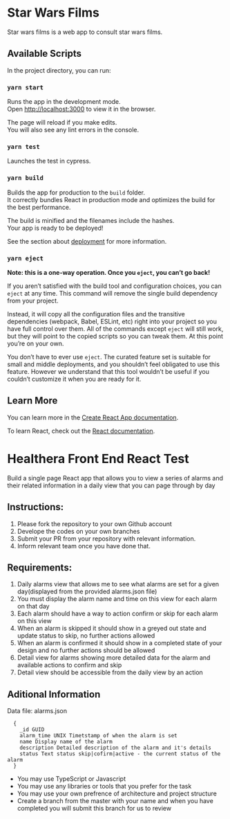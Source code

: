 # Star Wars Films

Star wars films is a web app to consult star wars films.

## Available Scripts

In the project directory, you can run:

### `yarn start`

Runs the app in the development mode.\
Open [http://localhost:3000](http://localhost:3000) to view it in the browser.

The page will reload if you make edits.\
You will also see any lint errors in the console.

### `yarn test`

Launches the test in cypress.

### `yarn build`

Builds the app for production to the `build` folder.\
It correctly bundles React in production mode and optimizes the build for the best performance.

The build is minified and the filenames include the hashes.\
Your app is ready to be deployed!

See the section about [deployment](https://facebook.github.io/create-react-app/docs/deployment) for more information.

### `yarn eject`

**Note: this is a one-way operation. Once you `eject`, you can’t go back!**

If you aren’t satisfied with the build tool and configuration choices, you can `eject` at any time. This command will remove the single build dependency from your project.

Instead, it will copy all the configuration files and the transitive dependencies (webpack, Babel, ESLint, etc) right into your project so you have full control over them. All of the commands except `eject` will still work, but they will point to the copied scripts so you can tweak them. At this point you’re on your own.

You don’t have to ever use `eject`. The curated feature set is suitable for small and middle deployments, and you shouldn’t feel obligated to use this feature. However we understand that this tool wouldn’t be useful if you couldn’t customize it when you are ready for it.

## Learn More

You can learn more in the [Create React App documentation](https://facebook.github.io/create-react-app/docs/getting-started).

To learn React, check out the [React documentation](https://reactjs.org/).

# Healthera Front End React Test

Build a single page React app that allows you to view a series of alarms and their related information
in a daily view that you can page through by day

## Instructions:
1. Please fork the repository to your own Github account
2. Develope the codes on your own branches
3. Submit your PR from your repository with relevant information.
4. Inform relevant team once you have done that.

## Requirements:

1. Daily alarms view that allows me to see what alarms are set for a given day(displayed from the provided alarms.json file)
2. You must display the alarm name and time on this view for each alarm on that day
3. Each alarm should have a way to action confirm or skip for each alarm on this view
4. When an alarm is skipped it should show in a greyed out state and update status to skip, no further actions allowed
5. When an alarm is confirmed it should show in a completed state of your design and no further actions should be allowed
6. Detail view for alarms showing more detailed data for the alarm and available actions to confirm and skip
7. Detail view should be accessible from the daily view by an action

## Aditional Information

Data file: alarms.json
```
  {
    _id GUID
    alarm_time UNIX Timetstamp of when the alarm is set
    name Display name of the alarm
    description Detailed description of the alarm and it's details
    status Text status skip|cofirm|active - the current status of the alarm
  }
```

* You may use TypeScript or Javascript
* You may use any libraries or tools that you prefer for the task
* You may use your own prefrence of architecture and project structure
* Create a branch from the master with your name and when you have completed you will submit this branch for us to review



